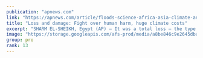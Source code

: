 ```yaml
---
publication: "apnews.com"
link: "https://apnews.com/article/floods-science-africa-asia-climate-and-environment-66e55322884b19ca48577f7541418188"
title: "Loss and damage: Fight over human harm, huge climate costs"
excerpt: "SHARM EL-SHEIKH, Egypt (AP) — It was a total loss — the type that is usually glossed over in big impersonal statistics like $40 billion in damage  from this summer's Pakistan floods that put one-third"
image: "https://storage.googleapis.com/afs-prod/media/a8be846c9e2645dba254b40da60cc3c3/3000.jpeg"
group: pro
rank: 13
---
```


